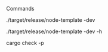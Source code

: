 Commands

./target/release/node-template -dev   

./target/release/node-template -dev -h 

cargo check -p
